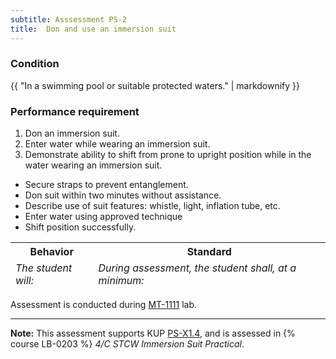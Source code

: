 ```yaml
---
subtitle: Asssessment PS-2
title:  Don and use an immersion suit
---
```




### Condition

{{ "In a swimming pool or suitable protected waters." | markdownify }}

### Performance requirement 

<table width='100%' class='Guidelines'>
 <thead>
 <tr>
     <th class='thirty'>Behavior</th>
     <th class='seventy'>Standard</th>
 </tr>
 <tr>
     <td><em>The student will:</em></td>
     <td><em>During assessment, the student shall, at a minimum:</em></td>
 </tr>
 </thead>
 <tbody>


<!--rowstart-->

1. Don an immersion suit.
2. Enter water while wearing an immersion suit.
2. Demonstrate ability to shift from prone to upright position while in the water wearing an immersion suit.

<!--cellbreak-->

*  Secure straps to prevent entanglement.
*  Don suit within two minutes without assistance.
*  Describe use of suit features: whistle, light, inflation tube, etc.
*  Enter water using approved technique
*  Shift position successfully.

<!--rowend-->


 </tbody>
 </table>

Assessment is conducted during [MT-1111](MT-1111) lab.


*****

**Note:** This assessment supports KUP [PS-X1.4]({{site.baseurl}}/tables/611.html#PS-X1.4), and is assessed in  {% course  LB-0203 %}  *4/C STCW Immersion Suit Practical*. 

